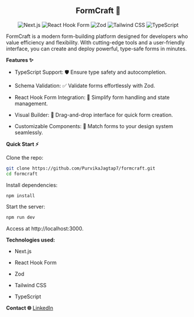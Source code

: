   <h2 align="center">FormCraft 🚀</h2>
<div align="center">
  
![Next.js](https://img.shields.io/badge/Next.js-12.0.7-black)
![React Hook Form](https://img.shields.io/badge/React_Hook_Form-v7.0.0-blue)
![Zod](https://img.shields.io/badge/Zod-v3.0.0-3c7f6c)
![Tailwind CSS](https://img.shields.io/badge/Tailwind_CSS-2.0-blue)
![TypeScript](https://img.shields.io/badge/TypeScript-4.5.4-blue)

</div>
FormCraft is a modern form-building platform designed for developers who value efficiency and flexibility. With cutting-edge tools and a user-friendly interface, you can create and deploy powerful, type-safe forms in minutes.

**Features ✨**

- TypeScript Support: 🛡️ Ensure type safety and autocompletion.

- Schema Validation: ✅ Validate forms effortlessly with Zod.

- React Hook Form Integration: 🔄 Simplify form handling and state management.

- Visual Builder: 🎨 Drag-and-drop interface for quick form creation.

- Customizable Components: 🔧 Match forms to your design system seamlessly.

**Quick Start ⚡**

Clone the repo:
```bash
git clone https://github.com/PurvikaJagtap7/formcraft.git
cd formcraft
```

Install dependencies:
```bash
npm install
```

Start the server:
```bash
npm run dev
```

Access at http://localhost:3000.

**Technologies used:**

- Next.js

- React Hook Form

- Zod

- Tailwind CSS

- TypeScript

**Contact 🌐**
[LinkedIn](https://www.linkedin.com/in/purvika-jagtap/)


